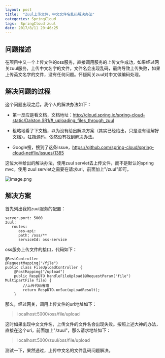 ```yaml
---
layout: post
title:  "Zuul上传文件，中文文件名乱码解决办法"
categories: SpringCloud
tags:  SpringCloud zuul
date: 2017/8/11 20:46:25
---
```




## 问题描述

在项目中又一个上传文件的oss服务，直接调用服务的上传文件成功，如果经过网关zuul服务，上传中文名字的文件，文件名会出现乱码，最终导致上传失败，如果上传英文名字的文件，没有任何问题。怀疑网关zuul对中文做编码处理。

 <!--more-->

## 解决问题的过程

这个问题出现之后，我个人的解决办法如下：

* 第一反应是看文档，文档地址：http://cloud.spring.io/spring-cloud-static/Dalston.SR1/#_uploading_files_through_zuul

* 粗略地看了下文档，以为没有给出解决方案（其实已经给出，只是没有理解好文档）。狂撸源码，依然没有找到解决办法。

* Google搜，搜到了这条Issue，https://github.com/spring-cloud/spring-cloud-netflix/issues/1385

这位大神给出的解决办法，使用zuul servlet去上传文件，而不是默认的spring mvc。使用 zuul servlet之需要在请求uri，前面加上"/zuul"即可。

![image.png](http://upload-images.jianshu.io/upload_images/2279594-e1eeda790fa3fe15.png?imageMogr2/auto-orient/strip%7CimageView2/2/w/1240)


## 解决方案

首先列出我的zuul服务的配置：

```
server.port: 5000
zuul:
   routes:
      oss-api:
      path: /oss/**
      serviceId: oss-service
```
oss服务上传文件的接口，代码如下：

```
@RestController
@RequestMapping("/file")
public class FileUploadController {
    @PostMapping("/upload")  
    public RespDTO handleFileUpload(@RequestParam("file") MultipartFile file) {
        //上传代码省略
        return RespDTO.onSuc(upLoadResult);
    }
```

那么，经过网关，调用上传文件的url地址如下：


>localhost:5000/oss/file/upload

这时如果出现中文文件名，上传文件的文件名会出现失败。按照上述大神的办法，直接在这个uri，前面加上"/zuul"，那么请求地址如下：

> localhost:5000/zuul/oss/file/upload

测试一下，果然通过，上传中文名的文件乱码问题解决。
